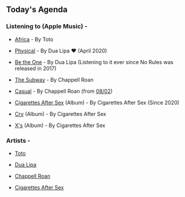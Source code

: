 ## Today's Agenda

### Listening to (Apple Music) - 

- [Africa](https://music.apple.com/in/album/africa/185716551?i=185717604) - By Toto 

- [Physical](https://music.apple.com/in/album/physical/1538003494?i=1538003644) - By Dua Lipa ❤️ (April 2020)

- [Be the One](https://music.apple.com/in/album/be-the-one/1228741898?i=1228742328) - By Dua Lipa (Listening to it ever since No Rules was released in 2017)


-  [The Subway](https://music.apple.com/in/album/the-subway/1828261054?i=1828261475) - By Chappell Roan

- [Casual](https://music.apple.com/in/album/casual/1677041299?i=1677041300) - By Chappell Roan (from [08/02](08-02.md))

- [Cigarettes After Sex](https://music.apple.com/in/album/cigarettes-after-sex/1217977525) (Album) - By Cigarettes After Sex (Since 2020)

- [Cry](https://music.apple.com/in/album/cry/1476598231) (Album) - By Cigarettes After Sex

- [X's](https://music.apple.com/in/album/xs/1783182368) (Album) - By Cigarettes After Sex

### Artists -

- [Toto](https://music.apple.com/in/artist/toto/462614)

- [Dua Lipa](https://music.apple.com/in/artist/dua-lipa/1031397873)

- [Chappell Roan](https://music.apple.com/in/artist/chappell-roan/1264818718)

- [Cigarettes After Sex](https://music.apple.com/in/artist/cigarettes-after-sex/1069739468)